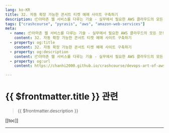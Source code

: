 ```yaml
---
lang: ko-KR
title: 32. 자동 확장 가능한 콘서트 티켓 예매 사이트 구축하기
description: 📦아마존 웹 서비스를 다루는 기술 - 실무에서 필요한 AWS 클라우드의 모든 것! > 32. 자동 확장 가능한 콘서트 티켓 예매 사이트 구축하기
tags: ["crashcourse", "pyrasis", "aws", "amazon-web-services"]
meta:
  - name: 📦아마존 웹 서비스를 다루는 기술 - 실무에서 필요한 AWS 클라우드의 모든 것! > 32. 자동 확장 가능한 콘서트 티켓 예매 사이트 구축하기
    content: 32. 자동 확장 가능한 콘서트 티켓 예매 사이트 구축하기
  - property: og:title
    content: 32. 자동 확장 가능한 콘서트 티켓 예매 사이트 구축하기
  - property: og:description
    content: 📦아마존 웹 서비스를 다루는 기술 - 실무에서 필요한 AWS 클라우드의 모든 것! > 32. 자동 확장 가능한 콘서트 티켓 예매 사이트 구축하기
  - property: og:url
    content: https://chanhi2000.github.io/crashcourse/devops-art-of-aws/32.html

---
```


# {{ $frontmatter.title }} 관련

> {{ $frontmatter.description }}

[[toc]]

---

<TagLinks />